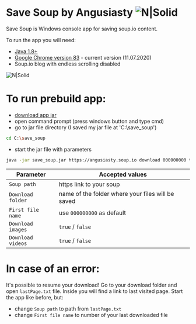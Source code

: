 # Save Soup by Angusiasty ![N|Solid](https://i.imgur.com/Wha8o59.jpg)

Save Soup is Windows console app for saving soup.io content.

To run the app you will need:
  - [Java 1.8+](https://www.java.com/en/download/)
  - [Google Chrome version 83](https://www.google.com/chrome/) - current version (11.07.2020)
  - Soup.io blog with endless scrolling disabled
  
  ![N|Solid](https://i.imgur.com/Oqyi3rW.png)

# To run prebuild app:

  - [download app jar](https://drive.google.com/file/d/1HOOObq38P6pkItfo4UpipckladPpNuMa/view?usp=sharing)
  - open command prompt (press windows button and type cmd)
  - go to jar file directory (I saved my jar file at 'C:\save_soup')
```sh
cd C:\save_soup
```
  - start the jar file with parameters
```sh
java -jar save_soup.jar https://angusiasty.soup.io download 000000000 true false
```
| Parameter | Accepted values |
| ------ | ------ |
| ```Soup path``` | https link to your soup |
| ```Download folder``` | name of the folder where your files will be saved |
| ```First file name``` | use ```000000000``` as default |
| ```Download images``` | ```true``` / ```false``` |
| ```Download videos``` | ```true``` / ```false``` |



# In case of an error:
  It's possible to resume your download!
  Go to your download folder and open ```lastPage.txt``` file.
  Inside you will find a link to last visited page.
  Start the app like before, but:
  - change ```Soup path``` to path from ```lastPage.txt```
  - change ```First file name``` to number of your last downloaded file
